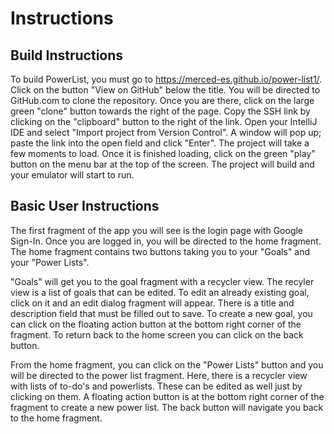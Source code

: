# Instructions

## Build Instructions

To build PowerList, you must go to https://merced-es.github.io/power-list1/. 
Click on the button "View on GitHub" below the title. You will be directed to GitHub.com to clone the 
repository. Once you are there, click on the large green "clone" button towards the right of the page. 
Copy the SSH link by clicking on the "clipboard" button to the right of the link. Open your IntelliJ IDE
and select "Import project from Version Control". A window will pop up; paste the link into the open field
and click "Enter". The project will take a few moments to load. Once it is finished loading, click on the
green "play" button on the menu bar at the top of the screen. The project will build and your emulator will 
start to run. 

## Basic User Instructions

The first fragment of the app you will see is the login page with Google Sign-In. Once you are logged in, 
you will be directed to the home fragment. The home fragment contains two buttons taking you to your "Goals"
and your "Power Lists". 

"Goals" will get you to the goal fragment with a recycler view. The recyler view is a list of goals that can 
be edited. To edit an already existing goal, click on it and an edit dialog fragment will appear. There is
a title and description field that must be filled out to save. To create a new goal, you can click on the 
floating action button at the bottom right corner of the fragment. To return back to the home screen you
can click on the back button. 

From the home fragment, you can click on the "Power Lists" button and you will be directed to the power list fragment.
Here, there is a recycler view with lists of to-do's and powerlists. These can be edited as well just by 
clicking on them. A floating action button is at the bottom right corner of the fragment to create a new power list.
The back button will navigate you back to the home fragment. 
